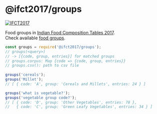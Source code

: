 # @ifct2017/groups

[![IFCT2017](http://ninindia.org/images/ifct_2017.png)](http://ninindia.org/ifct_2017.htm)

Food groups in [Indian Food Composition Tables 2017].<br>
Check available [food groups].

```javascript
const groups = require('@ifct2017/groups');
// groups(<query>)
// -> [{code, group, entries}] for matched groups
// groups.corpus: Map {code => {code, group, entries}}
// groups.csv(): path to csv file
 
groups('cereals');
groups('Millet');
// [ { code: 'A', group: 'Cereals and Millets', entries: 24 } ] 

groups('what is vegetable?');
groups('vegetable group code?');
// [ { code: 'D', group: 'Other Vegetables', entries: 78 },
//   { code: 'C', group: 'Green Leafy Vegetables', entries: 34 } ]
```

[Indian Food Composition Tables 2017]: http://ifct2017.com/
[food groups]: https://github.com/ifct2017/groups/blob/master/index.csv
